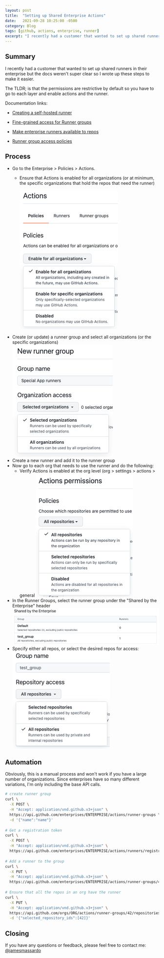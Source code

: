 ```yaml
---
layout: post
title:  "Setting up Shared Enterprise Actions"
date:   2021-09-28 10:25:00 -0500
category: Blog
tags: [github, actions, enterprise, runner]
excerpt: "I recently had a customer that wanted to set up shared runners in their enterprise but the docs weren't super clear so I wrote up these steps to make it easier."
---
```

## Summary

I recently had a customer that wanted to set up shared runners in their enterprise but the docs weren't super clear so I wrote up these steps to make it easier.

The TLDR; is that the permissions are restrictive by default so you have to go to each layer and enable actions and the runner.

Documentation links:

- [Creating a self-hosted runner](https://docs.github.com/en/actions/hosting-your-own-runners/managing-access-to-self-hosted-runners-using-groups#creating-a-self-hosted-runner-group-for-an-enterprise)

- [Fine-grained access for Runner groups](https://github.blog/2020-08-05-github-actions-enterprise-runners-and-fine-grained-access-settings-with-runner-groups/)

- [Make enterprise runners available to repos](https://docs.github.com/en/actions/hosting-your-own-runners/adding-self-hosted-runners#making-enterprise-runners-available-to-repositories)

- [Runner group access policies](https://docs.github.com/en/actions/hosting-your-own-runners/managing-access-to-self-hosted-runners-using-groups#changing-the-access-policy-of-a-self-hosted-runner-group)

## Process

- Go to the Enterprise > Policies > Actions.
  - Ensure that Actions is enabled for all organizations (or at minimum, the specific organizations that hold the repos that need the runner)

    ![actions policy](/public/img/ent_actions_1.png)
- Create (or update) a runner group and select all organizations (or the specific organizations)
  ![runner group](/public/img/ent_actions_2.png)
- Create a new runner and add it to the runner group
- Now go to each org that needs to use the runner and do the following:
  - Verify Actions is enabled at the org level (org > settings > actions > general
    ![actions permissions](/public/img/ent_actions_3.png)
- In the Runner Groups, select the runner group under the "Shared by the Enterprise" header
  ![enterprise runners](/public/img/ent_actions_4.png)
- Specify either all repos, or select the desired repos for access:
  ![repository access](/public/img/ent_actions_5.png)

## Automation

Obviously, this is a manual process and won't work if you have a large number of organizations. Since enterprises have so many different variations, I'm only including the base API calls.

``` bash
# create runner group
curl \
  -X POST \
  -H "Accept: application/vnd.github.v3+json" \
  https://api.github.com/enterprises/ENTERPRISE/actions/runner-groups \
  -d '{"name":"name"}'

# Get a registration token
curl \
  -X POST \
  -H "Accept: application/vnd.github.v3+json" \
  https://api.github.com/enterprises/ENTERPRISE/actions/runners/registration-token

# Add a runner to the group 
curl \
  -X PUT \
  -H "Accept: application/vnd.github.v3+json" \
  https://api.github.com/enterprises/ENTERPRISE/actions/runner-groups/42/runners/42

# Ensure that all the repos in an org have the runner
curl \
  -X PUT \
  -H "Accept: application/vnd.github.v3+json" \
  https://api.github.com/orgs/ORG/actions/runner-groups/42/repositories \
  -d '{"selected_repository_ids":[42]}'
```

## Closing

If you have any questions or feedback, please feel free to contact me: [@jamesmassardo](https://twitter.com/jamesmassardo)
